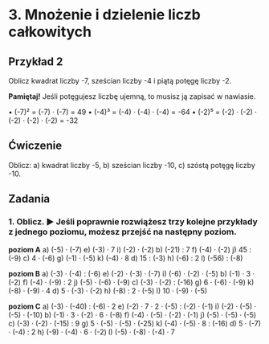 # 3. Mnożenie i dzielenie liczb całkowitych

## Przykład 2

Oblicz kwadrat liczby -7, sześcian liczby -4 i piątą potęgę liczby -2.

**Pamiętaj!** Jeśli potęgujesz liczbę ujemną, to musisz ją zapisać w nawiasie.

• (-7)² = (-7) · (-7) = 49
• (-4)³ = (-4) · (-4) · (-4) = -64
• (-2)⁵ = (-2) · (-2) · (-2) · (-2) · (-2) = -32

## Ćwiczenie

Oblicz:
a) kwadrat liczby -5,
b) sześcian liczby -10,
c) szóstą potęgę liczby -10.

## Zadania

### 1. Oblicz. ► Jeśli poprawnie rozwiążesz trzy kolejne przykłady z jednego poziomu, możesz przejść na następny poziom.

**poziom A**
a) (-5) · (-7)       e) (-3) · 7        i) (-2) · (-2)
b) (-21) : 7        f) (-4) · (-2)     j) 45 : (-9)
c) 4 · (-6)         g) (-1) · (-5)     k) (-4) · 8
d) 15 : (-3)        h) (-6) : 2        l) (-56) : (-8)

**poziom B**
a) (-3) · (-4) : (-6)        e) (-2) · (-3) · (-7)      i) (-6) · (-2) · (-5)
b) (-1) · 3 · (-2)          f) (-4) · (-9) : 2         j) (-5) · (-6) · (-9)
c) (-3) · (-2) : (-16)      g) 6 · (-6) · (-9)        k) (-8) · (-9) · 4
d) 5 · (-3) · (-2)          h) (-8) : 2 · (-5)        l) 10 · (-9) · (-5)

**poziom C**
a) (-3) · (-40) : (-6) · 2   e) (-2) · 7 · 2 · (-5) : (-2) · (-1)   i) (-2) · (-5) · (-5) · (-10)
b) (-1) · 3 · (-2) · 6 · (-8) f) (-4) · (-5) · (-2) · (-1)          j) (-5) · (-5) · (-5)
c) (-3) · (-2) · (-15) : 9    g) 5 · (-5) · (-5) · (-25)            k) (-4) · (-5) · 8 : (-16)
d) 5 · (-7) · (-4) : 2        h) (-9) · (-4) · 6 · (-2)             l) (-5) · (-8) · (-4) · 7